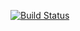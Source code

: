[![Build Status](https://travis-ci.org/Kaktyshiny/python_exam_2018.svg?branch=master)](https://travis-ci.org/Kaktyshiny/python_exam_2018)
